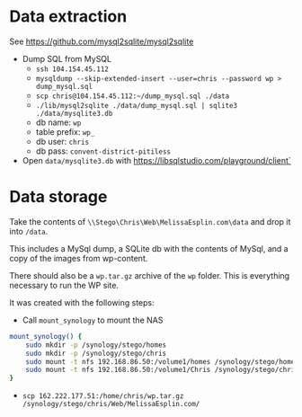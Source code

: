# Data extraction

See https://github.com/mysql2sqlite/mysql2sqlite

- Dump SQL from MySQL
  - `ssh 104.154.45.112`
  - `mysqldump --skip-extended-insert --user=chris --password wp > dump_mysql.sql`
  - `scp chris@104.154.45.112:~/dump_mysql.sql ./data`
  - `./lib/mysql2sqlite ./data/dump_mysql.sql | sqlite3 ./data/mysqlite3.db`
  - db name: `wp`
  - table prefix: `wp_`
  - db user: `chris`
  - db pass: `convent-district-pitiless`
- Open `data/mysqlite3.db` with https://libsqlstudio.com/playground/client`

# Data storage

Take the contents of `\\Stego\Chris\Web\MelissaEsplin.com\data` and drop it into `/data`.

This includes a MySql dump, a SQLite db with the contents of MySql, and a copy of the images from wp-content.

There should also be a `wp.tar.gz` archive of the `wp` folder. This is everything necessary to run the WP site.

It was created with the following steps:

- Call `mount_synology` to mount the NAS

```bash
mount_synology() {
    sudo mkdir -p /synology/stego/homes
    sudo mkdir -p /synology/stego/chris
    sudo mount -t nfs 192.168.86.50:/volume1/homes /synology/stego/homes
    sudo mount -t nfs 192.168.86.50:/volume1/Chris /synology/stego/chris
}
```

- `scp 162.222.177.51:/home/chris/wp.tar.gz /synology/stego/chris/Web/MelissaEsplin.com/`
